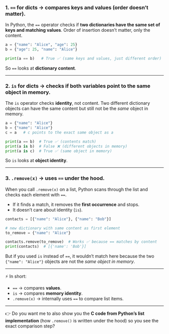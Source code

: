 ### 1. **`==` for dicts → compares keys and values (order doesn’t matter).**

In Python, the `==` operator checks if **two dictionaries have the same set of keys and matching values**.
Order of insertion doesn’t matter, only the content.

```python
a = {"name": "Alice", "age": 25}
b = {"age": 25, "name": "Alice"}

print(a == b)   # True ✅ (same keys and values, just different order)
```

So `==` looks at **dictionary content**.

---

### 2. **`is` for dicts → checks if both variables point to the same object in memory.**

The `is` operator checks **identity**, not content.
Two different dictionary objects can have the same content but still not be the *same* object in memory.

```python
a = {"name": "Alice"}
b = {"name": "Alice"}
c = a   # c points to the exact same object as a

print(a == b)  # True ✅ (contents match)
print(a is b)  # False ❌ (different objects in memory)
print(a is c)  # True ✅ (same object in memory)
```

So `is` looks at **object identity**.

---

### 3. **`.remove(x)` → uses `==` under the hood.**

When you call `.remove(x)` on a list, Python scans through the list and checks each element with `==`.

* If it finds a match, it removes the **first occurrence** and stops.
* It doesn’t care about identity (`is`).

```python
contacts = [{"name": "Alice"}, {"name": "Bob"}]

# new dictionary with same content as first element
to_remove = {"name": "Alice"}  

contacts.remove(to_remove)  # Works ✅ because == matches by content
print(contacts)  # [{'name': 'Bob'}]
```

But if you used `is` instead of `==`, it wouldn’t match here because the two `{"name": "Alice"}` objects are not the *same object in memory*.

---

⚡ In short:

* `==` → compares **values**.
* `is` → compares **memory identity**.
* `.remove(x)` → internally uses `==` to compare list items.

---

👉 Do you want me to also show you the **C code from Python’s list implementation** (how `.remove()` is written under the hood) so you see the exact comparison step?

